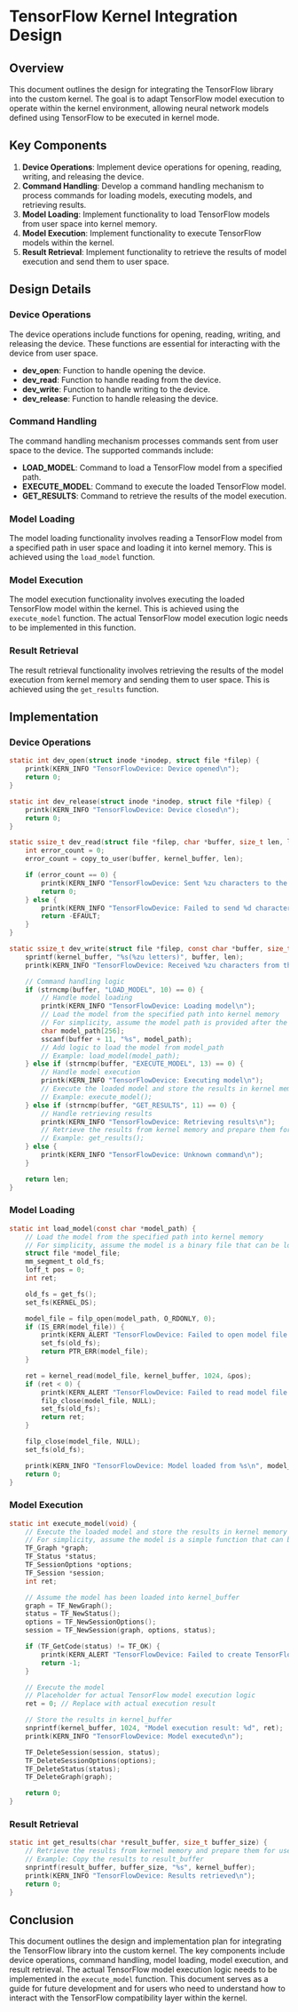 # TensorFlow Kernel Integration Design

## Overview
This document outlines the design for integrating the TensorFlow library into the custom kernel. The goal is to adapt TensorFlow model execution to operate within the kernel environment, allowing neural network models defined using TensorFlow to be executed in kernel mode.

## Key Components
1. **Device Operations**: Implement device operations for opening, reading, writing, and releasing the device.
2. **Command Handling**: Develop a command handling mechanism to process commands for loading models, executing models, and retrieving results.
3. **Model Loading**: Implement functionality to load TensorFlow models from user space into kernel memory.
4. **Model Execution**: Implement functionality to execute TensorFlow models within the kernel.
5. **Result Retrieval**: Implement functionality to retrieve the results of model execution and send them to user space.

## Design Details

### Device Operations
The device operations include functions for opening, reading, writing, and releasing the device. These functions are essential for interacting with the device from user space.

- **dev_open**: Function to handle opening the device.
- **dev_read**: Function to handle reading from the device.
- **dev_write**: Function to handle writing to the device.
- **dev_release**: Function to handle releasing the device.

### Command Handling
The command handling mechanism processes commands sent from user space to the device. The supported commands include:

- **LOAD_MODEL**: Command to load a TensorFlow model from a specified path.
- **EXECUTE_MODEL**: Command to execute the loaded TensorFlow model.
- **GET_RESULTS**: Command to retrieve the results of the model execution.

### Model Loading
The model loading functionality involves reading a TensorFlow model from a specified path in user space and loading it into kernel memory. This is achieved using the `load_model` function.

### Model Execution
The model execution functionality involves executing the loaded TensorFlow model within the kernel. This is achieved using the `execute_model` function. The actual TensorFlow model execution logic needs to be implemented in this function.

### Result Retrieval
The result retrieval functionality involves retrieving the results of the model execution from kernel memory and sending them to user space. This is achieved using the `get_results` function.

## Implementation

### Device Operations
```c
static int dev_open(struct inode *inodep, struct file *filep) {
    printk(KERN_INFO "TensorFlowDevice: Device opened\n");
    return 0;
}

static int dev_release(struct inode *inodep, struct file *filep) {
    printk(KERN_INFO "TensorFlowDevice: Device closed\n");
    return 0;
}

static ssize_t dev_read(struct file *filep, char *buffer, size_t len, loff_t *offset) {
    int error_count = 0;
    error_count = copy_to_user(buffer, kernel_buffer, len);

    if (error_count == 0) {
        printk(KERN_INFO "TensorFlowDevice: Sent %zu characters to the user\n", len);
        return 0;
    } else {
        printk(KERN_INFO "TensorFlowDevice: Failed to send %d characters to the user\n", error_count);
        return -EFAULT;
    }
}

static ssize_t dev_write(struct file *filep, const char *buffer, size_t len, loff_t *offset) {
    sprintf(kernel_buffer, "%s(%zu letters)", buffer, len);
    printk(KERN_INFO "TensorFlowDevice: Received %zu characters from the user\n", len);

    // Command handling logic
    if (strncmp(buffer, "LOAD_MODEL", 10) == 0) {
        // Handle model loading
        printk(KERN_INFO "TensorFlowDevice: Loading model\n");
        // Load the model from the specified path into kernel memory
        // For simplicity, assume the model path is provided after the command
        char model_path[256];
        sscanf(buffer + 11, "%s", model_path);
        // Add logic to load the model from model_path
        // Example: load_model(model_path);
    } else if (strncmp(buffer, "EXECUTE_MODEL", 13) == 0) {
        // Handle model execution
        printk(KERN_INFO "TensorFlowDevice: Executing model\n");
        // Execute the loaded model and store the results in kernel memory
        // Example: execute_model();
    } else if (strncmp(buffer, "GET_RESULTS", 11) == 0) {
        // Handle retrieving results
        printk(KERN_INFO "TensorFlowDevice: Retrieving results\n");
        // Retrieve the results from kernel memory and prepare them for user space
        // Example: get_results();
    } else {
        printk(KERN_INFO "TensorFlowDevice: Unknown command\n");
    }

    return len;
}
```

### Model Loading
```c
static int load_model(const char *model_path) {
    // Load the model from the specified path into kernel memory
    // For simplicity, assume the model is a binary file that can be loaded into memory
    struct file *model_file;
    mm_segment_t old_fs;
    loff_t pos = 0;
    int ret;

    old_fs = get_fs();
    set_fs(KERNEL_DS);

    model_file = filp_open(model_path, O_RDONLY, 0);
    if (IS_ERR(model_file)) {
        printk(KERN_ALERT "TensorFlowDevice: Failed to open model file %s\n", model_path);
        set_fs(old_fs);
        return PTR_ERR(model_file);
    }

    ret = kernel_read(model_file, kernel_buffer, 1024, &pos);
    if (ret < 0) {
        printk(KERN_ALERT "TensorFlowDevice: Failed to read model file %s\n", model_path);
        filp_close(model_file, NULL);
        set_fs(old_fs);
        return ret;
    }

    filp_close(model_file, NULL);
    set_fs(old_fs);

    printk(KERN_INFO "TensorFlowDevice: Model loaded from %s\n", model_path);
    return 0;
}
```

### Model Execution
```c
static int execute_model(void) {
    // Execute the loaded model and store the results in kernel memory
    // For simplicity, assume the model is a simple function that can be executed
    TF_Graph *graph;
    TF_Status *status;
    TF_SessionOptions *options;
    TF_Session *session;
    int ret;

    // Assume the model has been loaded into kernel_buffer
    graph = TF_NewGraph();
    status = TF_NewStatus();
    options = TF_NewSessionOptions();
    session = TF_NewSession(graph, options, status);

    if (TF_GetCode(status) != TF_OK) {
        printk(KERN_ALERT "TensorFlowDevice: Failed to create TensorFlow session\n");
        return -1;
    }

    // Execute the model
    // Placeholder for actual TensorFlow model execution logic
    ret = 0; // Replace with actual execution result

    // Store the results in kernel_buffer
    snprintf(kernel_buffer, 1024, "Model execution result: %d", ret);
    printk(KERN_INFO "TensorFlowDevice: Model executed\n");

    TF_DeleteSession(session, status);
    TF_DeleteSessionOptions(options);
    TF_DeleteStatus(status);
    TF_DeleteGraph(graph);

    return 0;
}
```

### Result Retrieval
```c
static int get_results(char *result_buffer, size_t buffer_size) {
    // Retrieve the results from kernel memory and prepare them for user space
    // Example: Copy the results to result_buffer
    snprintf(result_buffer, buffer_size, "%s", kernel_buffer);
    printk(KERN_INFO "TensorFlowDevice: Results retrieved\n");
    return 0;
}
```

## Conclusion
This document outlines the design and implementation plan for integrating the TensorFlow library into the custom kernel. The key components include device operations, command handling, model loading, model execution, and result retrieval. The actual TensorFlow model execution logic needs to be implemented in the `execute_model` function. This document serves as a guide for future development and for users who need to understand how to interact with the TensorFlow compatibility layer within the kernel.
